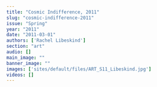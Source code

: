 ```yaml
---
title: "Cosmic Indifference, 2011"
slug: "cosmic-indifference-2011"
issue: "Spring"
year: "2011"
date: "2011-03-01"
authors: ['Rachel Libeskind']
section: "art"
audio: []
main_image: ""
banner_image: ""
images: ['sites/default/files/ART_S11_Libeskind.jpg']
videos: []
---
```

